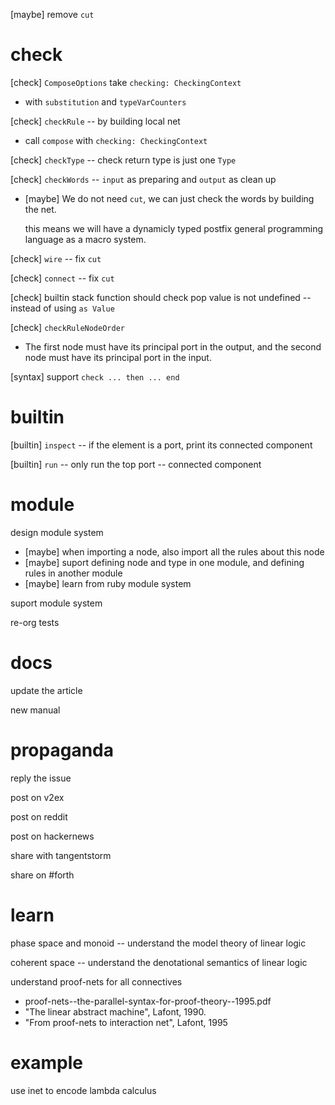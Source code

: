 [maybe] remove `cut`

# check

[check] `ComposeOptions` take `checking: CheckingContext`

- with `substitution` and `typeVarCounters`

[check] `checkRule` -- by building local net

- call `compose` with `checking: CheckingContext`

[check] `checkType` -- check return type is just one `Type`

[check] `checkWords` -- `input` as preparing and `output` as clean up

- [maybe] We do not need `cut`, we can just check the words by building the net.

  this means we will have a dynamicly typed
  postfix general programming language
  as a macro system.

[check] `wire` -- fix `cut`

[check] `connect` -- fix `cut`

[check] builtin stack function should check pop value is not undefined -- instead of using `as Value`

[check] `checkRuleNodeOrder`

- The first node must have its principal port in the output,
  and the second node must have its principal port in the input.

[syntax] support `check ... then ... end`

# builtin

[builtin] `inspect` -- if the element is a port, print its connected component

[builtin] `run` -- only run the top port -- connected component

# module

design module system

- [maybe] when importing a node, also import all the rules about this node
- [maybe] suport defining node and type in one module, and defining rules in another module
- [maybe] learn from ruby module system

suport module system

re-org tests

# docs

update the article

new manual

# propaganda

reply the issue

post on v2ex

post on reddit

post on hackernews

share with tangentstorm

share on #forth

# learn

phase space and monoid -- understand the model theory of linear logic

coherent space -- understand the denotational semantics of linear logic

understand proof-nets for all connectives

- proof-nets--the-parallel-syntax-for-proof-theory--1995.pdf
- "The linear abstract machine", Lafont, 1990.
- "From proof-nets to interaction net", Lafont, 1995

# example

use inet to encode lambda calculus
